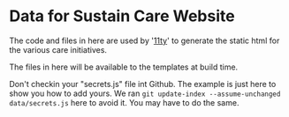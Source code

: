 # Data for Sustain Care Website

The code and files in here are used by '[11ty](https://www.11ty.dev)' to generate the static html
for the various care initiatives.

The files in here will be available to the templates at build time.

Don't checkin your "secrets.js" file int Github. The example is just here to show you how to add yours. We ran `git update-index --assume-unchanged data/secrets.js` here to avoid it. You may have to do the same.